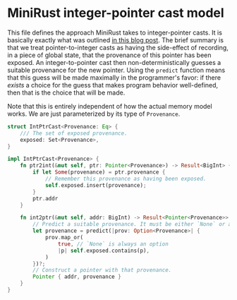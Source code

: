 # MiniRust integer-pointer cast model

This file defines the approach MiniRust takes to integer-pointer casts.
It is basically exactly what was outlined [in this blog post](https://www.ralfj.de/blog/2022/04/11/provenance-exposed.html).
The brief summary is that we treat pointer-to-integer casts as having the side-effect of recording, in a piece of global state, that the provenance of this pointer has been exposed.
An integer-to-pointer cast then non-deterministically guesses a suitable provenance for the new pointer.
Using the `predict` function means that this guess will be made maximally in the programmer's favor: if there *exists* a choice for the guess that makes program behavior well-defined, then that is the choice that will be made.

Note that this is entirely independent of how the actual memory model works.
We are just parameterized by its type of `Provenance`.

```rust
struct IntPtrCast<Provenance: Eq> {
    /// The set of exposed provenance.
    exposed: Set<Provenance>,
}

impl IntPtrCast<Provenance> {
    fn ptr2int(&mut self, ptr: Pointer<Provenance>) -> Result<BigInt> {
        if let Some(provenance) = ptr.provenance {
            // Remember this provenance as having been exposed.
            self.exposed.insert(provenance);
        }
        ptr.addr
    }

    fn int2ptr(&mut self, addr: BigInt) -> Result<Pointer<Provenance>> {
        // Predict a suitable provenance. It must be either `None` or already exposed.
        let provenance = predict(|prov: Option<Provenance>| {
            prov.map_or(
                true, // `None` is always an option
                |p| self.exposed.contains(p),
            )
        })?;
        // Construct a pointer with that provenance.
        Pointer { addr, provenance }
    }
}
```

